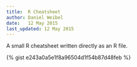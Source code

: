 ```yaml
---
title:  R Cheatsheet
author: Daniel Weibel
date:   12 May 2015
last_updated: 12 May 2015
---
```


A small R cheatsheet written directly as an R file.

{% gist e243a0a5e1f8a96504d1f54b87d48feb %}
